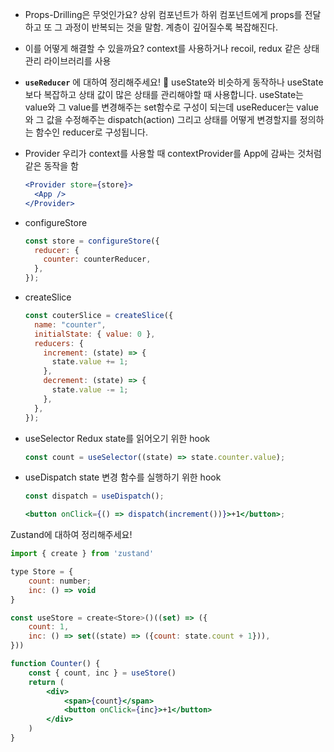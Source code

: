 - Props-Drilling은 무엇인가요?
  상위 컴포넌트가 하위 컴포넌트에게 props를 전달하고 또 그 과정이 반복되는 것을 말함. 계층이 깊어질수록 복잡해진다.
- 이를 어떻게 해결할 수 있을까요?
  context를 사용하거나 recoil, redux 같은 상태관리 라이브러리를 사용

- **`useReducer`** 에 대하여 정리해주세요! 🍠
  useState와 비슷하게 동작하나 useState보다 복잡하고 상태 값이 많은 상태를 관리해야할 때 사용합니다. useState는 value와 그 value를 변경해주는 set함수로 구성이 되는데 useReducer는 value와 그 값을 수정해주는 dispatch(action) 그리고 상태를 어떻게 변경할지를 정의하는 함수인 reducer로 구성됩니다.

- Provider
  우리가 context를 사용할 때 contextProvider를 App에 감싸는 것처럼 같은 동작을 함
  ```jsx
  <Provider store={store}>
    <App />
  </Provider>
  ```
- configureStore
  ```jsx
  const store = configureStore({
    reducer: {
      counter: counterReducer,
    },
  });
  ```
- createSlice
  ```jsx
  const couterSlice = createSlice({
    name: "counter",
    initialState: { value: 0 },
    reducers: {
      increment: (state) => {
        state.value += 1;
      },
      decrement: (state) => {
        state.value -= 1;
      },
    },
  });
  ```
- useSelector
  Redux state를 읽어오기 위한 hook
  ```jsx
  const count = useSelector((state) => state.counter.value);
  ```
- useDispatch
  state 변경 함수를 실행하기 위한 hook

  ```jsx
  const dispatch = useDispatch();

  <button onClick={() => dispatch(increment())}>+1</button>;
  ```

Zustand에 대하여 정리해주세요!

```jsx
import { create } from 'zustand'

type Store = {
	count: number;
	inc: () => void
}

const useStore = create<Store>()((set) => ({
	count: 1,
	inc: () => set((state) => ({count: state.count + 1})),
}))

function Counter() {
	const { count, inc } = useStore()
	return (
		<div>
			<span>{count}</span>
			<button onClick={inc}>+1</button>
		</div>
	)
}
```
